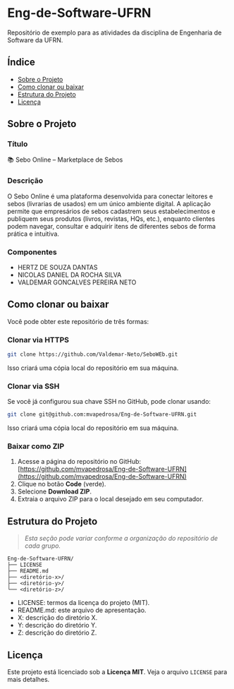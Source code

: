 # Eng-de-Software-UFRN

Repositório de exemplo para as atividades da disciplina de Engenharia de Software da UFRN.

## Índice

- [Sobre o Projeto](#sobre-o-projeto)
- [Como clonar ou baixar](#como-clonar-ou-baixar)  
- [Estrutura do Projeto](#estrutura-do-projeto)  
- [Licença](#licença)  

## Sobre o Projeto

### Título
📚 Sebo Online – Marketplace de Sebos

### Descrição
O Sebo Online é uma plataforma desenvolvida para conectar leitores e sebos (livrarias de usados) em um único ambiente digital. A aplicação permite que empresários de sebos cadastrem seus estabelecimentos e publiquem seus produtos (livros, revistas, HQs, etc.), enquanto clientes podem navegar, consultar e adquirir itens de diferentes sebos de forma prática e intuitiva.

### Componentes
- HERTZ DE SOUZA DANTAS
- NICOLAS DANIEL DA ROCHA SILVA
- VALDEMAR GONCALVES PEREIRA NETO

## Como clonar ou baixar

Você pode obter este repositório de três formas:

### Clonar via HTTPS

```bash
git clone https://github.com/Valdemar-Neto/SeboWEb.git
```

Isso criará uma cópia local do repositório em sua máquina.

### Clonar via SSH

Se você já configurou sua chave SSH no GitHub, pode clonar usando:

```bash
git clone git@github.com:mvapedrosa/Eng-de-Software-UFRN.git
```

Isso criará uma cópia local do repositório em sua máquina.

### Baixar como ZIP

1. Acesse a página do repositório no GitHub:
   [https://github.com/mvapedrosa/Eng-de-Software-UFRN](https://github.com/mvapedrosa/Eng-de-Software-UFRN)
2. Clique no botão **Code** (verde).
3. Selecione **Download ZIP**.
4. Extraia o arquivo ZIP para o local desejado em seu computador.


## Estrutura do Projeto

> *Esta seção pode variar conforme a organização do repositório de cada grupo.*

```
Eng-de-Software-UFRN/
├── LICENSE
├── README.md
├── <diretório-x>/
├── <diretório-y>/
└── <diretório-z>/
```

- LICENSE: termos da licença do projeto (MIT).
- README.md: este arquivo de apresentação.
- X: descrição do diretório X.
- Y: descrição do diretório Y.
- Z: descrição do diretório Z.

## Licença

Este projeto está licenciado sob a **Licença MIT**. Veja o arquivo `LICENSE` para mais detalhes.
